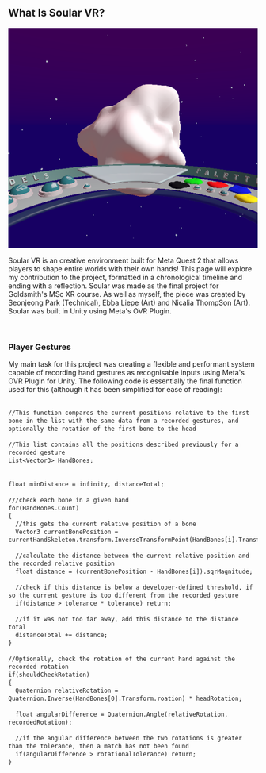 ## What Is Soular VR?

<p align="center">
  <img src="/docs/assets/SoularVRBlankPlanet.png?raw=true" alt="An empty, white, planet-like object hovers in mid-air. A ring-shaped table holds different coloured paints on the right, with the label 'Palette', and on the right, multiple buttons with the label 'Models'"/>
</p>

Soular VR is an creative environment built for Meta Quest 2 that allows players to shape entire worlds with their own hands! This page will explore my contribution to the project, formatted in a chronological timeline and ending with a reflection. Soular was made as the final project for Goldsmith's MSc XR course. As well as myself, the piece was created by Seonjeong Park (Technical), Ebba Liepe (Art) and Nicalia ThompSon (Art). Soular was built in Unity using Meta's OVR Plugin.

&nbsp;
### Player Gestures

My main task for this project was creating a flexible and performant system capable of recording hand gestures as recognisable inputs using Meta's OVR Plugin for Unity. The following code is essentially the final function used for this (although it has been simplified for ease of reading):

```

//This function compares the current positions relative to the first bone in the list with the same data from a recorded gestures, and optionally the rotation of the first bone to the head

//This list contains all the positions described previously for a recorded gesture
List<Vector3> HandBones;


float minDistance = infinity, distanceTotal;

///check each bone in a given hand
for(HandBones.Count) 
{
  //this gets the current relative position of a bone
  Vector3 currentBonePosition = currentHandSkeleton.transform.InverseTransformPoint(HandBones[i].Transform.position);
  
  //calculate the distance between the current relative position and the recorded relative position
  float distance = (currentBonePosition - HandBones[i]).sqrMagnitude;
  
  //check if this distance is below a developer-defined threshold, if so the current gesture is too different from the recorded gesture
  if(distance > tolerance * tolerance) return;
  
  //if it was not too far away, add this distance to the distance total
  distanceTotal += distance;
}

//Optionally, check the rotation of the current hand against the recorded rotation
if(shouldCheckRotation) 
{
  Quaternion relativeRotation = Quaternion.Inverse(HandBones[0].Transform.roation) * headRotation;
  
  float angularDifference = Quaternion.Angle(relativeRotation, recordedRotation);
  
  //if the angular difference between the two rotations is greater than the tolerance, then a match has not been found
  if(angularDifference > rotationalTolerance) return;
}

```

